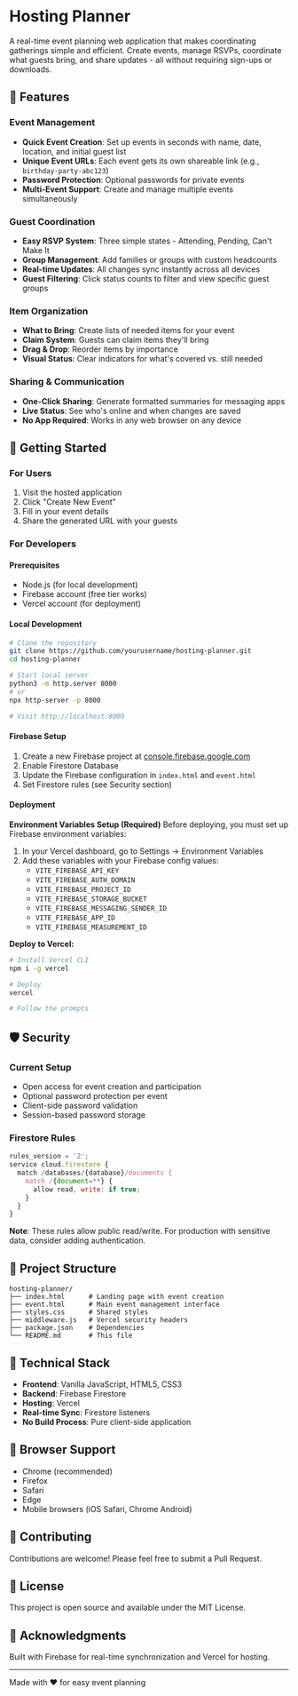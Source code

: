 # Hosting Planner

A real-time event planning web application that makes coordinating gatherings simple and efficient. Create events, manage RSVPs, coordinate what guests bring, and share updates - all without requiring sign-ups or downloads.

## 🌟 Features

### Event Management
- **Quick Event Creation**: Set up events in seconds with name, date, location, and initial guest list
- **Unique Event URLs**: Each event gets its own shareable link (e.g., `birthday-party-abc123`)
- **Password Protection**: Optional passwords for private events
- **Multi-Event Support**: Create and manage multiple events simultaneously

### Guest Coordination
- **Easy RSVP System**: Three simple states - Attending, Pending, Can't Make It
- **Group Management**: Add families or groups with custom headcounts
- **Real-time Updates**: All changes sync instantly across all devices
- **Guest Filtering**: Click status counts to filter and view specific guest groups

### Item Organization
- **What to Bring**: Create lists of needed items for your event
- **Claim System**: Guests can claim items they'll bring
- **Drag & Drop**: Reorder items by importance
- **Visual Status**: Clear indicators for what's covered vs. still needed

### Sharing & Communication
- **One-Click Sharing**: Generate formatted summaries for messaging apps
- **Live Status**: See who's online and when changes are saved
- **No App Required**: Works in any web browser on any device

## 🚀 Getting Started

### For Users
1. Visit the hosted application
2. Click "Create New Event"
3. Fill in your event details
4. Share the generated URL with your guests

### For Developers

#### Prerequisites
- Node.js (for local development)
- Firebase account (free tier works)
- Vercel account (for deployment)

#### Local Development
```bash
# Clone the repository
git clone https://github.com/yourusername/hosting-planner.git
cd hosting-planner

# Start local server
python3 -m http.server 8000
# or
npx http-server -p 8000

# Visit http://localhost:8000
```

#### Firebase Setup
1. Create a new Firebase project at [console.firebase.google.com](https://console.firebase.google.com)
2. Enable Firestore Database
3. Update the Firebase configuration in `index.html` and `event.html`
4. Set Firestore rules (see Security section)

#### Deployment

**Environment Variables Setup (Required)**
Before deploying, you must set up Firebase environment variables:

1. In your Vercel dashboard, go to Settings → Environment Variables
2. Add these variables with your Firebase config values:
   - `VITE_FIREBASE_API_KEY`
   - `VITE_FIREBASE_AUTH_DOMAIN` 
   - `VITE_FIREBASE_PROJECT_ID`
   - `VITE_FIREBASE_STORAGE_BUCKET`
   - `VITE_FIREBASE_MESSAGING_SENDER_ID`
   - `VITE_FIREBASE_APP_ID`
   - `VITE_FIREBASE_MEASUREMENT_ID`

**Deploy to Vercel:**
```bash
# Install Vercel CLI
npm i -g vercel

# Deploy
vercel

# Follow the prompts
```

## 🛡️ Security

### Current Setup
- Open access for event creation and participation
- Optional password protection per event
- Client-side password validation
- Session-based password storage

### Firestore Rules
```javascript
rules_version = '2';
service cloud.firestore {
  match /databases/{database}/documents {
    match /{document=**} {
      allow read, write: if true;
    }
  }
}
```

**Note**: These rules allow public read/write. For production with sensitive data, consider adding authentication.

## 📁 Project Structure

```
hosting-planner/
├── index.html      # Landing page with event creation
├── event.html      # Main event management interface
├── styles.css      # Shared styles
├── middleware.js   # Vercel security headers
├── package.json    # Dependencies
└── README.md       # This file
```

## 🔧 Technical Stack

- **Frontend**: Vanilla JavaScript, HTML5, CSS3
- **Backend**: Firebase Firestore
- **Hosting**: Vercel
- **Real-time Sync**: Firestore listeners
- **No Build Process**: Pure client-side application

## 📱 Browser Support

- Chrome (recommended)
- Firefox
- Safari
- Edge
- Mobile browsers (iOS Safari, Chrome Android)

## 🤝 Contributing

Contributions are welcome! Please feel free to submit a Pull Request.

## 📄 License

This project is open source and available under the MIT License.

## 🙏 Acknowledgments

Built with Firebase for real-time synchronization and Vercel for hosting.

---

Made with ❤️ for easy event planning